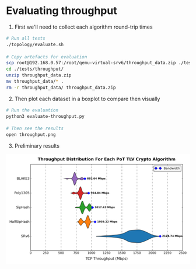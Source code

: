 # Evaluating throughput

1. First we'll need to collect each algorithm round-trip times
```bash
# Run all tests
./topology/evaluate.sh

# Copy artefacts for evaluation
scp root@192.168.0.57:/root/qemu-virtual-srv6/throughput_data.zip ./tests/throughput/
cd ./tests/throughput/
unzip throughput_data.zip
mv throughput_data/* .
rm -r throughput_data/ throughput_data.zip
```

2. Then plot each dataset in a boxplot to compare then visually

```bash
# Run the evaluation
python3 evaluate-throughput.py

# Then see the results
open throughput.png
```

3. Preliminary results

<div align="center"><img src="./throughput.png" /></div>
